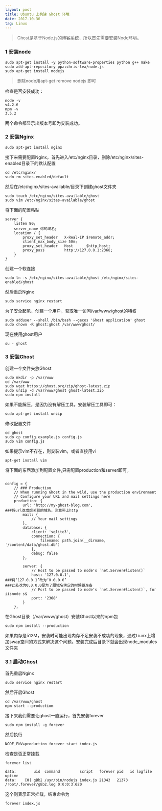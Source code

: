 ```yaml
---
layout: post
title: Ubuntu 上构建 Ghost 环境
date: 2017-10-30
tag: Linux
---
```


> Ghost是基于Node.js的博客系统，所以首先需要安装Node环境。

### 1 安装node

```
sudo apt-get install -y python-software-properties python g++ make  
sudo add-apt-repository ppa:chris-lea/node.js  
sudo apt-get install nodejs
```

> 删除node用apt-get remove nodejs 即可

检查是否安装成功：

```
node -v
v4.2.6
npm -v
3.5.2
```
两个命令都显示出版本号即为安装成功。

### 2 安装Nginx

```
sudo apt-get install nginx 
```

接下来需要配置Nginx，首先进入/etc/nginx目录，删除/etc/nginx/sites-enabled目录下的默认配置

```
cd /etc/nginx/
sudo rm sites-enabled/default
```

然后在/etc/nginx/sites-available/目录下创建ghost文件夹

```
sudo touch /etc/nginx/sites-available/ghost
sudo vim /etc/nginx/sites-available/ghost
```

将下面的配置粘贴

```
server {
    listen 80;
    server_name 你的域名;
    location / {
        proxy_set_header   X-Real-IP $remote_addr;
        client_max_body_size 50m;
        proxy_set_header   Host      $http_host;
        proxy_pass         http://127.0.0.1:2368;
    }
}
```

创建一个软连接

```
sudo ln -s /etc/nginx/sites-available/ghost /etc/nginx/sites-enabled/ghost
```

然后重启Nginx

```
sudo service nginx restart
```

为了安全起见，创建一个用户，获取唯一访问/var/www/ghost的特权

```
sudo adduser --shell /bin/bash --gecos 'Ghost application' ghost
sudo chown -R ghost:ghost /var/www/ghost/
```

现在使用ghost用户

```
su - ghost
```

### 3 安装Ghost
创建一个文件夹放Ghost

```
sudo mkdir -p /var/www
cd /var/www
sudo wget https://ghost.org/zip/ghost-latest.zip
sudo unzip -d /var/www/ghost ghost-latest.zip
sudo npm install
```
如果不能解压，是因为没有解压工具，安装解压工具即可：
```
sudo apt-get install unzip
```

修改配置文件

```
cd ghost
sudo cp config.example.js config.js  
sudo vim config.js 
```

如果提示vim不存在，则安装vim，或者直接用vi

```
apt-get install vim
```

将下面的东西添加到配置文件,只需配置production和server即可。

```

config = {
    // ### Production
    // When running Ghost in the wild, use the production environment
    // Configure your URL and mail settings here
    production: {
        url: 'http://my-ghost-blog.com',
###将url改成想关联的域名，注意带上http
        mail: {
            // Your mail settings
        },
        database: {
            client: 'sqlite3',
            connection: {
                filename: path.join(__dirname, '/content/data/ghost.db')
            },
            debug: false
        },

        server: {
            // Host to be passed to node's `net.Server#listen()`
            host: '127.0.0.1',
###将‘127.0.0.1’改为‘0.0.0.0’
###此处改为0.0.0.0是为了跟域名绑定的时候做准备
            // Port to be passed to node's `net.Server#listen()`, for iisnode s$
            port: '2368'
        }
    },
```

在Ghost目录（/var/www/ghost）安装Ghost以来的npm包

```
sudo npm install --production
```
如果内存是512M，安装时可能出现内存不足安装不成功的现象，通过Liunx上增加swap空间的方式来解决这个问题。安装完成后目录下就会出现node_modules文件夹

### 3.1 启动Ghost
首先重启Nginx 

```
sudo service nginx restart
```

然后开启Ghost

```
cd /var/www/ghost
npm start --production
```

接下来我们需要让ghost一直运行，首先安装forever

```
sudo npm install -g forever
```

然后执行

```
NODE_ENV=production forever start index.js
```

检查是否正常挂载

```
forever list
```

```
data:        uid  command         script   forever pid   id logfile                 uptime
data:    [0] gBb2 /usr/bin/nodejs index.js 21343   21373    /root/.forever/gBb2.log 0:0:0:3.620
```

这个则表示正常挂载，结束命令为

```
forever index.js
```


